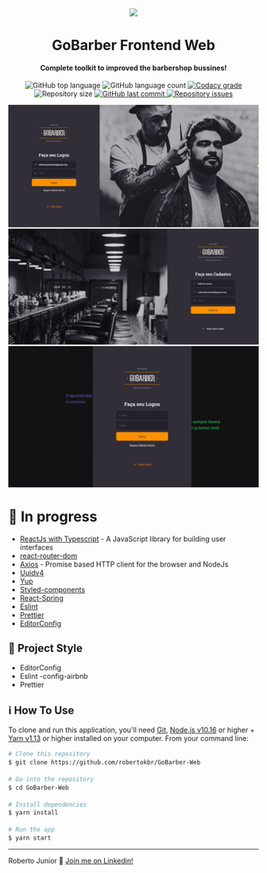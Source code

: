 <h1 align="center">
    <img src="https://camo.githubusercontent.com/ab9f94b1f47bf05fbf0f99d65a802f638cb38f21/68747470733a2f2f692e696d6775722e636f6d2f613334616f30782e706e67" width="100px" /><br>
    <br>
 GoBarber Frontend Web
</h1>

<h4 align="center">
Complete toolkit to improved the barbershop bussines!
</h4>
<p align="center">
  <img alt="GitHub top language" src="https://img.shields.io/github/languages/top/robertokbr/GoBarber-Web.svg">

  <img alt="GitHub language count" src="https://img.shields.io/github/languages/count/robertokbr/GoBarber-Web.svg">

  <a href="https://www.codacy.com/app/robertokbr/GoBarber-Web?utm_source=github.com&amp;utm_medium=referral&amp;utm_content=robertokbr/GoBarber-Web&amp;utm_campaign=Badge_Grade">
    <img alt="Codacy grade" src="https://img.shields.io/codacy/grade/1b577a07dda843aba09f4bc55d1af8fc.svg">
  </a>

  <img alt="Repository size" src="https://img.shields.io/github/repo-size/robertokbr/GoBarber-Web.svg">
  <a href="https://github.com/robertokbr/GoBarber-Web/commits/master">
    <img alt="GitHub last commit" src="https://img.shields.io/github/last-commit/robertokbr/GoBarber-Web.svg">
  </a>

  <a href="https://github.com/robertokbr/GoBarber-Web/issues">
    <img alt="Repository issues" src="https://img.shields.io/github/issues/robertokbr/GoBarber-Web.svg">
  </a>
</p>


 <img src="https://github.com/robertokbr/GoBarber-Web/blob/master/.Github/signin.png"/>
  <img src="https://github.com/robertokbr/GoBarber-Web/blob/master/.Github/signout.png"/>
 <img src="https://github.com/robertokbr/GoBarber-Web/blob/master/.Github/portail.png"/>


# 🚧 In progress

- [ReactJs with Typescript](https://reactjs.org) - A JavaScript library for building user interfaces
- [react-router-dom]()
- [Axios](https://github.com/axios/axios) - Promise based HTTP client for the browser and NodeJs
- [Uuidv4]()
- [Yup]()
- [Styled-components]()
- [React-Spring](https://www.react-spring.io/)
- [Eslint]()
- [Prettier]()
- [EditorConfig]()

## 🎈 Project Style

* EditorConfig
* Eslint -config-airbnb
* Prettier

## :information_source: How To Use

To clone and run this application, you'll need [Git](https://git-scm.com), [Node.js v10.16][nodejs] or higher + [Yarn v1.13][yarn] or higher installed on your computer. From your command line:

```bash
# Clone this repository
$ git clone https://github.com/robertokbr/GoBarber-Web

# Go into the repository
$ cd GoBarber-Web

# Install dependencies
$ yarn install

# Run the app
$ yarn start
```
---

Roberto Junior :wave: [Join me on Linkedin!](https://www.linkedin.com/in/robertojrcdc/)

[nodejs]: https://nodejs.org/
[yarn]: https://yarnpkg.com/
[vc]: https://code.visualstudio.com/
[vceditconfig]: https://marketplace.visualstudio.com/items?itemName=EditorConfig.EditorConfig
[vceslint]: https://marketplace.visualstudio.com/items?itemName=dbaeumer.vscode-eslint
